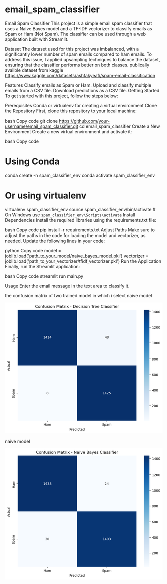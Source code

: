 # email_spam_classifier
Email Spam Classifier
This project is a simple email spam classifier that uses a Naive Bayes model and a TF-IDF vectorizer to classify emails as Spam or Ham (Not Spam). The classifier can be used through a web application built with Streamlit.

Dataset
The dataset used for this project was imbalanced, with a significantly lower number of spam emails compared to ham emails. To address this issue, I applied upsampling techniques to balance the dataset, ensuring that the classifier performs better on both classes.
publically availble dataset from kaggle 
https://www.kaggle.com/datasets/ashfakyeafi/spam-email-classification

Features
Classify emails as Spam or Ham.
Upload and classify multiple emails from a CSV file.
Download predictions as a CSV file.
Getting Started
To get started with this project, follow the steps below:

Prerequisites
Conda or virtualenv for creating a virtual environment
Clone the Repository
First, clone this repository to your local machine:

bash
Copy code
git clone https://github.com/your-username/email_spam_classifier.git
cd email_spam_classifier
Create a New Environment
Create a new virtual environment and activate it:

bash
Copy code
# Using Conda
conda create -n spam_classifier_env 
conda activate spam_classifier_env

# Or using virtualenv
virtualenv spam_classifier_env
source spam_classifier_env/bin/activate  # On Windows use `spam_classifier_env\Scripts\activate`
Install Dependencies
Install the required libraries using the requirements.txt file:

bash
Copy code
pip install -r requirements.txt
Adjust Paths
Make sure to adjust the paths in the code for loading the model and vectorizer, as needed. Update the following lines in your code:

python
Copy code
model = joblib.load('path_to_your_model/naive_bayes_model.pkl')
vectorizer = joblib.load('path_to_your_vectorizer/tfidf_vectorizer.pkl')
Run the Application
Finally, run the Streamlit application:

bash
Copy code
streamlit run main.py

Usage
Enter the email message in the text area to classify it.

the confusion matrix of two trained model in which i select naive model

![alt text](confusion_matrix/Deciscon_tree.png)
 
naive model

![alt text](confusion_matrix/output.png)